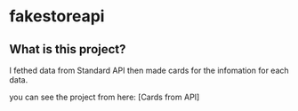 # fakestoreapi

## What is this project?
I fethed data from Standard API then made cards for the infomation for each data.

you can see the project from here: [Cards from API]
